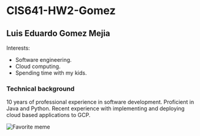 # CIS641-HW2-Gomez

## Luis Eduardo Gomez Mejia

Interests:
* Software engineering.
* Cloud computing.
* Spending time with my kids.

### Technical background

10 years of professional experience in software development. Proficient in Java and Python. Recent experience with implementing and deploying cloud based applications to GCP.

![Favorite meme](https://ahseeit.com/king-include/uploads/2019/01/47693530_755387548173574_7922100947451843502_n-3211178909.jpg)

